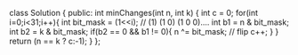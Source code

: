class Solution {
public:
int minChanges(int n, int k) {
int c = 0;
for(int i=0;i<31;i++){
int bit_mask = (1<<i); // (1) (1 0) (1 0 0)....
int b1 = n & bit_mask;
int b2 = k & bit_mask;
if(b2 == 0 && b1 != 0){
n ^= bit_mask; // flip
c++;
}
}
return (n == k ? c:-1);
}
};